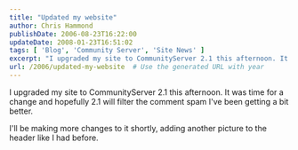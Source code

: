 ```yaml
---
title: "Updated my website"
author: Chris Hammond
publishDate: 2006-08-23T16:22:00
updateDate: 2008-01-23T16:51:02
tags: [ 'Blog', 'Community Server', 'Site News' ]
excerpt: "I upgraded my site to CommunityServer 2.1 this afternoon. It was time for a change and hopefully 2.1 will filter the comment spam I&#39;ve been getting a bit better.I&#39;ll be making more changes to it shortly, adding another picture to the header like I had..."
url: /2006/updated-my-website  # Use the generated URL with year
---
```

<p>I upgraded my site to CommunityServer 2.1 this afternoon. It was time for a change and hopefully 2.1 will filter the comment spam I&#39;ve been getting a bit better.</p><p>I&#39;ll be making more changes to it shortly, adding another picture to the header like I had before.</p>
